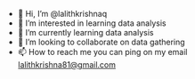 - 👋 Hi, I’m @lalithkrishnaq
- 👀 I’m interested in learning data analysis
- 🌱 I’m currently learning data analysis
- 💞️ I’m looking to collaborate on data gathering
- 📫 How to reach me you can ping on my email lalithkrishna81@gmail.com

<!---
lalithkrishnaq/lalithkrishnaq is a ✨ special ✨ repository because its `README.md` (this file) appears on your GitHub profile.
You can click the Preview link to take a look at your changes.
--->
